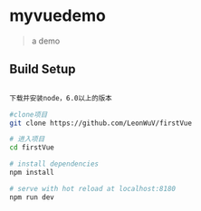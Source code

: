 # myvuedemo

> a demo

## Build Setup

``` bash

下载并安装node，6.0以上的版本

#clone项目
git clone https://github.com/LeonWuV/firstVue

# 进入项目
cd firstVue

# install dependencies
npm install

# serve with hot reload at localhost:8180
npm run dev
